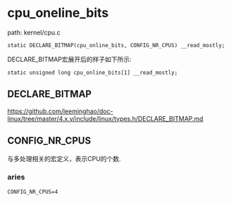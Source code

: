 cpu_oneline_bits
========================================

path: kernel/cpu.c
```
static DECLARE_BITMAP(cpu_online_bits, CONFIG_NR_CPUS) __read_mostly;
```

DECLARE_BITMAP宏展开后的样子如下所示:

```
static unsigned long cpu_online_bits[1] __read_mostly;
```

DECLARE_BITMAP
----------------------------------------

https://github.com/leeminghao/doc-linux/tree/master/4.x.y/include/linux/types.h/DECLARE_BITMAP.md

CONFIG_NR_CPUS
----------------------------------------

与多处理相关的宏定义，表示CPU的个数.

### aries

```
CONFIG_NR_CPUS=4
```